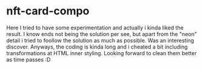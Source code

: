 # nft-card-compo
Here I tried to have some experimentation and actually i kinda liked the result. I know ends not being the solution per see, but apart from the "neon" detail i tried to foollow the solution as much as possible. Was an interesting discover. Anyways, the coding is kinda long and i cheated a bit including transformations at HTML inner styling. Looking forward to clean them better as time passes :D
